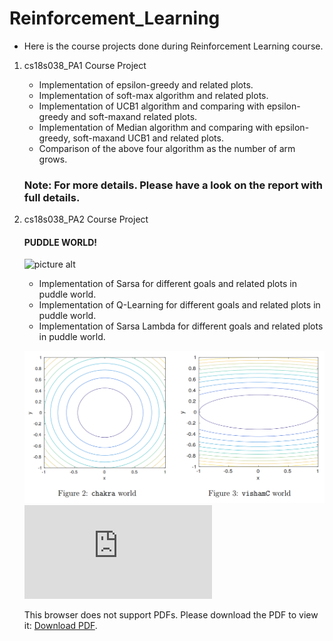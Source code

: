 # Reinforcement_Learning
* Here is the course projects done during Reinforcement Learning course.
1. cs18s038_PA1 Course Project
    * Implementation of epsilon-greedy and related plots.
    * Implementation of soft-max algorithm and related plots.
    * Implementation of UCB1 algorithm and comparing with epsilon-greedy and soft-maxand related plots.
    * Implementation  of  Median  algorithm  and  comparing  with epsilon-greedy,  soft-maxand UCB1 and related plots.
    * Comparison of the above four algorithm as the number of arm grows.
    ### Note: For more details. Please have a look on the report with full details.
2. cs18s038_PA2 Course Project
    #### PUDDLE WORLD! ####
    
    
    ![picture alt](https://encrypted-tbn0.gstatic.com/images?q=tbn%3AANd9GcS2CqTEfqQK69yCxDokmQvbhvpemkY7yfAhOA&usqp=CAU "Title is optional")
    
    * Implementation of Sarsa for different goals and related plots in puddle world.
    * Implementation of Q-Learning for different goals and related plots in puddle world.
    * Implementation of Sarsa Lambda for different goals and related plots in puddle world.
    
    
    ![picture alt](https://github.com/rajanskumarsoni/Reinforcement_Learning/blob/master/extras/Screenshot%20from%202020-09-01%2022-08-18.png "Title is optional")
    <object data="https://github.com/rajanskumarsoni/Reinforcement_Learning/blob/master/cs18s038_PA2/RL_Assignment_3.pdf" width="700px" height="700px">
    <embed src="https://github.com/rajanskumarsoni/Reinforcement_Learning/blob/master/cs18s038_PA2/RL_Assignment_3.pdf">
        <p>This browser does not support PDFs. Please download the PDF to view it: <a href="http://yoursite.com/the.pdf">Download PDF</a>.</p>
    </embed>
   </object>
    
    
    
    
